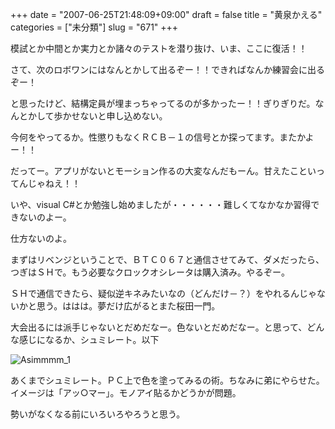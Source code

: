 +++
date = "2007-06-25T21:48:09+09:00"
draft = false
title = "黄泉かえる"
categories = ["未分類"]
slug = "671"
+++

<p>模試とか中間とか実力とか諸々のテストを潜り抜け、いま、ここに復活！！</p>

<p>さて、次のロボワンにはなんとかして出るぞー！！できればなんか練習会に出るぞー！</p>

<p>と思ったけど、結構定員が埋まっちゃってるのが多かったー！！ぎりぎりだ。なんとかして歩かせないと申し込めない。</p>

<p>今何をやってるか。性懲りもなくＲＣＢ－１の信号とか探ってます。またかよー！！</p>

<p>だってー。アプリがないとモーション作るの大変なんだもーん。甘えたこといってんじゃねえ！！</p>

<p>いや、visual C#とか勉強し始めましたが・・・・・・難しくてなかなか習得できないのよー。</p>

<p>仕方ないのよ。</p>

<p>まずはリベンジということで、ＢＴＣ０６７と通信させてみて、ダメだったら、つぎはＳＨで。もう必要なクロックオシレータは購入済み。やるぞー。</p>

<p>ＳＨで通信できたら、疑似逆キネみたいなの（どんだけ－？）をやれるんじゃないかと思う。ははは。夢だけ広がるとまた桜田一門。</p>

<p>大会出るには派手じゃないとだめだなー。色ないとだめだなー。と思って、どんな感じになるか、シュミレート。以下</p>

<p> <img title="Asimmmm_1" alt="Asimmmm_1" src="/images/robolog/photos/uncategorized/asimmmm_1.png" border="0" /> </p>

<p>あくまでシュミレート。ＰＣ上で色を塗ってみるの術。ちなみに弟にやらせた。<br />イメージは「アッ○マー」。モノアイ貼るかどうかが問題。</p>

<p>勢いがなくなる前にいろいろやろうと思う。</p>

<p></p>

